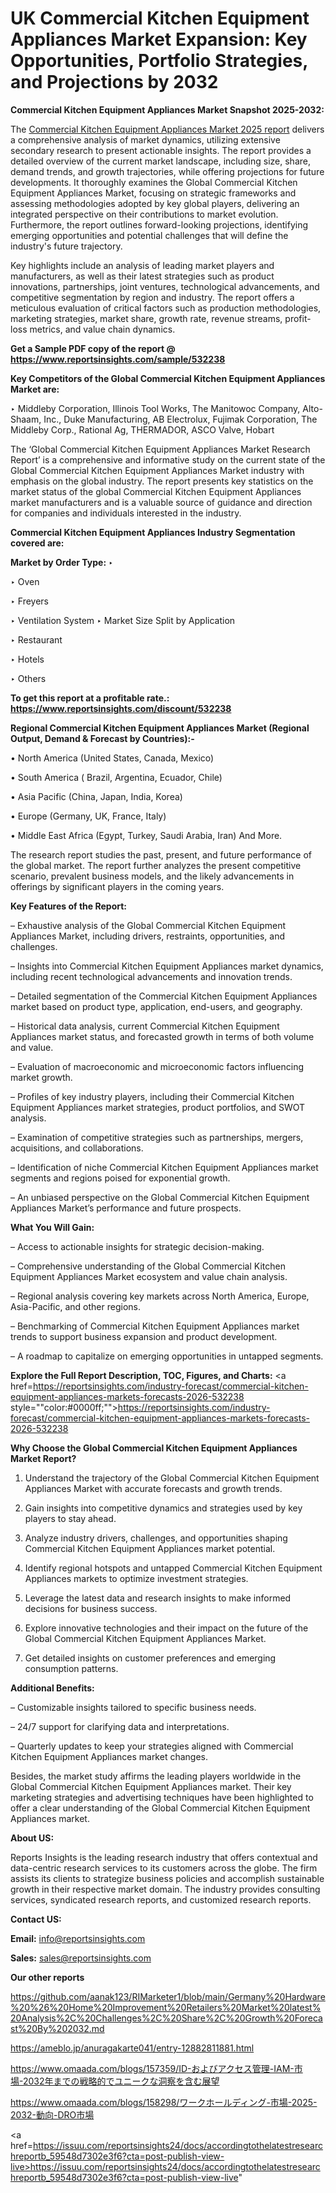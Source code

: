 # UK Commercial Kitchen Equipment Appliances Market Expansion: Key Opportunities, Portfolio Strategies, and Projections by 2032

<strong>Commercial Kitchen Equipment Appliances Market Snapshot 2025-2032:</strong>

The <a href=https://www.reportsinsights.com/sample/532238>Commercial Kitchen Equipment Appliances Market 2025 report</a> delivers a comprehensive analysis of market dynamics, utilizing extensive secondary research to present actionable insights. The report provides a detailed overview of the current market landscape, including size, share, demand trends, and growth trajectories, while offering projections for future developments. It thoroughly examines the Global Commercial Kitchen Equipment Appliances Market, focusing on strategic frameworks and assessing methodologies adopted by key global players, delivering an integrated perspective on their contributions to market evolution. Furthermore, the report outlines forward-looking projections, identifying emerging opportunities and potential challenges that will define the industry's future trajectory.

Key highlights include an analysis of leading market players and manufacturers, as well as their latest strategies such as product innovations, partnerships, joint ventures, technological advancements, and competitive segmentation by region and industry. The report offers a meticulous evaluation of critical factors such as production methodologies, marketing strategies, market share, growth rate, revenue streams, profit-loss metrics, and value chain dynamics.

<strong>Get a Sample PDF copy of the report @ <a href=https://www.reportsinsights.com/sample/532238 style=color:#0000ff;>https://www.reportsinsights.com/sample/532238</a></strong>

<strong>Key Competitors of the Global Commercial Kitchen Equipment Appliances Market are:</strong>

‣ Middleby Corporation, Illinois Tool Works, The Manitowoc Company, Alto-Shaam, Inc., Duke Manufacturing, AB Electrolux, Fujimak Corporation, The Middleby Corp., Rational Ag, THERMADOR, ASCO Valve, Hobart

The ‘Global Commercial Kitchen Equipment Appliances Market Research Report’ is a comprehensive and informative study on the current state of the Global Commercial Kitchen Equipment Appliances Market industry with emphasis on the global industry. The report presents key statistics on the market status of the global Commercial Kitchen Equipment Appliances market manufacturers and is a valuable source of guidance and direction for companies and individuals interested in the industry.

<strong>Commercial Kitchen Equipment Appliances Industry Segmentation covered are:</strong>

<strong>Market by Order Type: </strong>
‣ 

‣ Oven

‣ Freyers

‣ Ventilation System
‣ Market Size Split by Application

‣ Restaurant

‣ Hotels

‣ Others

<strong>To get this report at a profitable rate.: <a href=https://www.reportsinsights.com/discount/532238 style=color:#0000ff;>https://www.reportsinsights.com/discount/532238</a></strong>

<strong>Regional Commercial Kitchen Equipment Appliances Market (Regional Output, Demand &amp; Forecast by Countries):-</strong>

• North America (United States, Canada, Mexico)

• South America ( Brazil, Argentina, Ecuador, Chile)

• Asia Pacific (China, Japan, India, Korea)

• Europe (Germany, UK, France, Italy)

• Middle East Africa (Egypt, Turkey, Saudi Arabia, Iran) And More.

The research report studies the past, present, and future performance of the global market. The report further analyzes the present competitive scenario, prevalent business models, and the likely advancements in offerings by significant players in the coming years.

<strong>Key Features of the Report:</strong>

– Exhaustive analysis of the Global Commercial Kitchen Equipment Appliances Market, including drivers, restraints, opportunities, and challenges.

– Insights into Commercial Kitchen Equipment Appliances market dynamics, including recent technological advancements and innovation trends.

– Detailed segmentation of the Commercial Kitchen Equipment Appliances market based on product type, application, end-users, and geography.

– Historical data analysis, current Commercial Kitchen Equipment Appliances market status, and forecasted growth in terms of both volume and value.

– Evaluation of macroeconomic and microeconomic factors influencing market growth.

– Profiles of key industry players, including their Commercial Kitchen Equipment Appliances market strategies, product portfolios, and SWOT analysis.

– Examination of competitive strategies such as partnerships, mergers, acquisitions, and collaborations.

– Identification of niche Commercial Kitchen Equipment Appliances market segments and regions poised for exponential growth.

– An unbiased perspective on the Global Commercial Kitchen Equipment Appliances Market’s performance and future prospects.

<strong>What You Will Gain:</strong>

– Access to actionable insights for strategic decision-making.

– Comprehensive understanding of the Global Commercial Kitchen Equipment Appliances Market ecosystem and value chain analysis.

– Regional analysis covering key markets across North America, Europe, Asia-Pacific, and other regions.

– Benchmarking of Commercial Kitchen Equipment Appliances market trends to support business expansion and product development.

– A roadmap to capitalize on emerging opportunities in untapped segments.

<strong>Explore the Full Report Description, TOC, Figures, and Charts:</strong>
<a href=https://reportsinsights.com/industry-forecast/commercial-kitchen-equipment-appliances-markets-forecasts-2026-532238 style=""color:#0000ff;"">https://reportsinsights.com/industry-forecast/commercial-kitchen-equipment-appliances-markets-forecasts-2026-532238</a>

<strong>Why Choose the Global Commercial Kitchen Equipment Appliances Market Report?</strong>

1. Understand the trajectory of the Global Commercial Kitchen Equipment Appliances Market with accurate forecasts and growth trends.

2. Gain insights into competitive dynamics and strategies used by key players to stay ahead.

3. Analyze industry drivers, challenges, and opportunities shaping Commercial Kitchen Equipment Appliances market potential.

4. Identify regional hotspots and untapped Commercial Kitchen Equipment Appliances markets to optimize investment strategies.

5. Leverage the latest data and research insights to make informed decisions for business success.

6. Explore innovative technologies and their impact on the future of the Global Commercial Kitchen Equipment Appliances Market.

7. Get detailed insights on customer preferences and emerging consumption patterns.

<strong>Additional Benefits:</strong>

– Customizable insights tailored to specific business needs.

– 24/7 support for clarifying data and interpretations.

– Quarterly updates to keep your strategies aligned with Commercial Kitchen Equipment Appliances market changes.

Besides, the market study affirms the leading players worldwide in the Global Commercial Kitchen Equipment Appliances market. Their key marketing strategies and advertising techniques have been highlighted to offer a clear understanding of the Global Commercial Kitchen Equipment Appliances market.

<strong><strong>About US</strong>:</strong>

Reports Insights is the leading research industry that offers contextual and data-centric research services to its customers across the globe. The firm assists its clients to strategize business policies and accomplish sustainable growth in their respective market domain. The industry provides consulting services, syndicated research reports, and customized research reports.

<strong>Contact US:</strong>

<p class=><b>Email:</b> <a href=mailto:info@reportsinsights.com>info@reportsinsights.com</a></p>
<p class=><b>Sales:</b> <a href=mailto:sales@reportsinsights.com>sales@reportsinsights.com</a></p>

<strong>Our other reports</strong>

<a href=https://github.com/aanak123/RIMarketer1/blob/main/Germany%20Hardware%20%26%20Home%20Improvement%20Retailers%20Market%20latest%20Analysis%2C%20Challenges%2C%20Share%2C%20Growth%20Forecast%20By%202032.md>https://github.com/aanak123/RIMarketer1/blob/main/Germany%20Hardware%20%26%20Home%20Improvement%20Retailers%20Market%20latest%20Analysis%2C%20Challenges%2C%20Share%2C%20Growth%20Forecast%20By%202032.md</a>

<a href=https://ameblo.jp/anuragakarte041/entry-12882811881.html>https://ameblo.jp/anuragakarte041/entry-12882811881.html</a>

<a href=https://www.omaada.com/blogs/157359/ID-およびアクセス管理-IAM-市場-2032年までの戦略的でユニークな洞察を含む展望>https://www.omaada.com/blogs/157359/ID-およびアクセス管理-IAM-市場-2032年までの戦略的でユニークな洞察を含む展望</a>

<a href=https://www.omaada.com/blogs/158298/ワークホールディング-市場-2025-2032-動向-DRO市場>https://www.omaada.com/blogs/158298/ワークホールディング-市場-2025-2032-動向-DRO市場</a>

<a href=https://issuu.com/reportsinsights24/docs/accordingtothelatestresearchreportb_59548d7302e3f6?cta=post-publish-view-live>https://issuu.com/reportsinsights24/docs/accordingtothelatestresearchreportb_59548d7302e3f6?cta=post-publish-view-live</a>"
